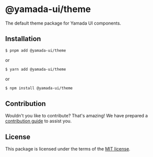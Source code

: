# @yamada-ui/theme

The default theme package for Yamada UI components.

## Installation

```sh
$ pnpm add @yamada-ui/theme
```

or

```sh
$ yarn add @yamada-ui/theme
```

or

```sh
$ npm install @yamada-ui/theme
```

## Contribution

Wouldn't you like to contribute? That's amazing! We have prepared a [contribution guide](https://github.com/yamada-ui/yamada-ui/blob/main/CONTRIBUTING.md) to assist you.

## License

This package is licensed under the terms of the
[MIT license](https://github.com/yamada-ui/yamada-ui/blob/main/LICENSE).
